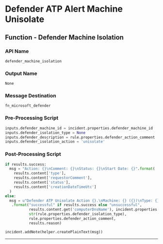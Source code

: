 <!--
    DO NOT MANUALLY EDIT THIS FILE
    THIS FILE IS AUTOMATICALLY GENERATED WITH resilient-circuits codegen
-->

# Defender ATP Alert Machine Unisolate

## Function - Defender Machine Isolation

### API Name
`defender_machine_isolation`

### Output Name
`None`

### Message Destination
`fn_microsoft_defender`

### Pre-Processing Script
```python
inputs.defender_machine_id = incident.properties.defender_machine_id
inputs.defender_isolation_type = None
inputs.defender_description = rule.properties.defender_action_comment
inputs.defender_isolation_action = 'unisolate'
```

### Post-Processing Script
```python
if results.success:
  msg = "Action: {}\nComment: {}\nStatus: {}\nStart Date: {}".format(
    results.content['type'],
    results.content['requestorComment'],
    results.content['status'],
    results.content['creationDateTimeUtc']
  )
else:
  msg = u"Defender ATP Unisolate Action {}.\nMachine: {} ({})\nType: {}\nComment: {}\nReason: {}"\
   .format("successful" if results.success else "unsuccessful",
           results.content.get('computerDnsName'), incident.properties.defender_machine_id,
           str(rule.properties.defender_isolation_type),
           rule.properties.defender_action_comment,
           results.reason)

incident.addNote(helper.createPlainText(msg))

```

---

